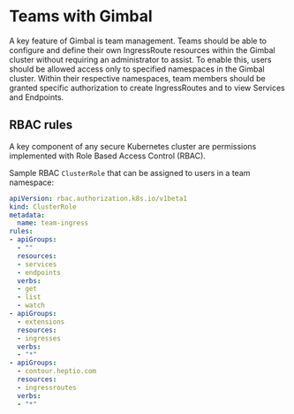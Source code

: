 # Teams with Gimbal

A key feature of Gimbal is team management. Teams should be able to configure and define their own IngressRoute resources within the Gimbal cluster without requiring an administrator to assist. To enable this, users should be allowed access only to specified namespaces in the Gimbal cluster. Within their respective namespaces, team members should be granted specific authorization to create IngressRoutes and to view Services and Endpoints.

## RBAC rules 

A key component of any secure Kubernetes cluster are permissions implemented with Role Based Access Control (RBAC). 

Sample RBAC `ClusterRole` that can be assigned to users in a team namespace:

```yaml
apiVersion: rbac.authorization.k8s.io/v1beta1
kind: ClusterRole
metadata:
  name: team-ingress
rules:
- apiGroups:
  - ""
  resources:
  - services
  - endpoints
  verbs:
  - get
  - list
  - watch
- apiGroups:
  - extensions
  resources:
  - ingresses
  verbs:
  - "*"
- apiGroups:
  - contour.heptio.com
  resources:
  - ingressroutes
  verbs:
  - "*"
```